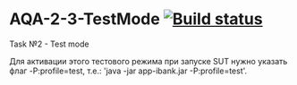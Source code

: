 # AQA-2-3-TestMode [![Build status](https://ci.appveyor.com/api/projects/status/m35ng2bg8lo9mkdn?svg=true)](https://ci.appveyor.com/project/Volgogradec/aqa-2-3-testmode)
Task №2 - Test mode

Для активации этого тестового режима при запуске SUT нужно указать флаг -P:profile=test, т.е.: 'java -jar app-ibank.jar -P:profile=test'.
